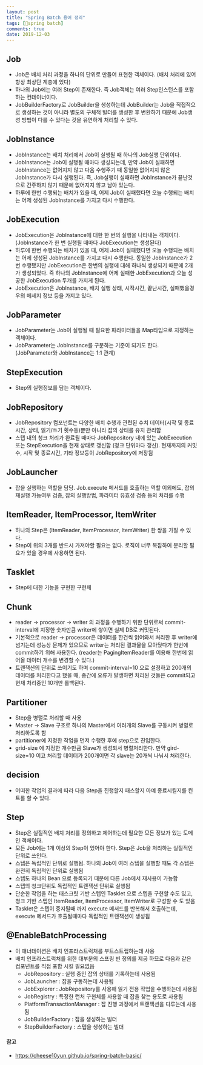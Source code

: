 ```yaml
---
layout: post
title: "Spring Batch 용어 정리"
tags: [spring batch]
comments: true
date: 2019-12-03
---
```


## Job
- Job은 배치 처리 과정을 하나의 단위로 만들어 표현한 객체이다. (배치 처리에 있어 항상 최상단 계층에 있다)
- 하나의 Job에는 여러 Step이 존재한다. 즉 Job객체는 여러 Step인스턴스를 포함하는 컨테이너이다.
- JobBuilderFactory로 JobBuilder을 생성하는데 JobBuilder는 Job을 직접적으로 생성하는 것이 아니라 별도의 구체적 빌더를 생성한 후 변환하기 때문에 Job생성 방법이 다를 수 있다는 것을 유연하게 처리할 수 있다.

## JobInstance
- JobInstance는 배치 처리에서 Job이 실행될 때 하나의 Job실행 단위이다.
- JobInstance는 Job이 실행될 때마다 생성되는데, 만약 Job이 실패하면 JobInstance는 없어지지 않고 다음 수행주기 때 동일한 없어지지 않은 JobInstance가 다시 실행된다. 즉, Job실행이 실패하면 JobInstance가 끝난것으로 간주하지 않기 때문에 없어지지 않고 남아 있는다.
- 하루에 한번 수행되는 배치가 있을 때, 어제 Job이 실패했다면 오늘 수행되는 배치는 어제 생성된 JobInstance를 가지고 다시 수행한다.


## JobExecution
- JobExecution은 JobInstance에 대한 한 번의 실행을 나타내는 객체이다. (JobInstance가 한 번 실행될 때마다 JobExecution는 생성된다)
- 하루에 한번 수행되는 배치가 있을 때, 어제 Job이 실패했다면 오늘 수행되는 배치는 어제 생성된 JobInstance를 가지고 다시 수행한다. 동일한 JobInstance가 2번 수행됐지만 JobExecution은 한번의 실행에 대해 하나씩 생성되기 때문에 2개가 생성되었다. 즉 하나의 JobInstance에 어제 실패한 JobExecution과 오늘 성공한 JobExecution 두개를 가지게 된다.
- JobExecution은 JobInstance, 배치 실행 상태, 시작시간, 끝난시간, 실패했을경우의 메세지 정보 등을 가지고 있다.

## JobParameter
- JobParameter는 Job이 실행될 때 필요한 파라미터들을 Map타입으로 지정하는 객체이다.
- JobParameter는 JobInstance를 구분하는 기준이 되기도 한다. (JobParameter와 JobInstance는 1:1 관계)

## StepExecution
- Step의 실행정보를 담는 객체이다.

## JobRepository
- JobRepository 컴포넌트는 다양한 배치 수행과 관련된 수치 데이터(시작 및 종료시간, 상태, 읽기/쓰기 횟수등)뿐만 아니라 잡의 상태를 유지 관리함
- 스텝 내의 청크 처리가 완료될 때마다 JobRepository 내에 있는 JobExecution 또는 StepExecution을 현재 상태로 갱신함 (청크 단위마다 갱신). 현재까지의 커밋 수, 시작 및 종료시간, 기타 정보등이 JobRepository에 저장됨

## JobLauncher
- 잡을 실행하는 역할을 담당. Job.execute 메서드를 호출하는 역할 이외에도, 잡의 재실행 가능여부 검증, 잡의 실행방법, 파라미터 유효성 검증 등의 처리를 수행

## ItemReader, ItemProcessor, ItemWriter
- 하나의 Step은 (ItemReader, ItemProcessor, ItemWriter) 한 쌍을 가질 수 있다.
- Step이 위의 3개를 반드시 가져야할 필요는 없다. 로직이 너무 복잡하여 분리할 필요가 있을 경우에 사용하면 된다.

## Tasklet
- Step에 대한 기능을 구현한 구현체 

## Chunk 
- reader -> processor -> writer 의 과정을 수행하기 위한 단위로써 commit-interval에 지정한 숫자만큼 writer에 쌓이면 실제 DB로 커밋된다.
- 기본적으로 reader -> processor은 데이터를 한건씩 읽어와서 처리한 후 writer에 넘기는데 성능상 문제가 있으므로 writer는 처리된 결과물을 모아뒀다가 한번에 commit하기 위해 사용한다. (reader는 PagingItemReader를 이용해 한번에 읽어올 데이터 개수를 변경할 수 있다.)
- 트랜잭션의 단위로 쓰이기도 하며 commit-interval=10 으로 설정하고 200개의 데이터를 처리한다고 했을 때, 중간에 오류가 발생하면 처리된 것들은 commit되고 현재 처리중인 10개만 롤백된다.

## Partitioner
- Step을 병렬로 처리할 때 사용 
- Master -> Slave 구조로 하나의 Master에서 여러개의 Slave를 구동시켜 병렬로 처리하도록 함
- partitioner에 지정한 작업을 먼저 수행한 후에 step으로 진입한다.
- grid-size 에 지정한 개수만큼 Slave가 생성되서 병렬처리한다. 만약 gird-size=10 이고 처리할 데이터가 200개이면 각 slave는 20개씩 나눠서 처리한다.

## decision
- 어떠한 작업의 결과에 따라 다음 Step을 진행할지 패스할지 아예 종료시킬지를 컨트롤 할 수 있다.

## Step
- Step은 실질적인 배치 처리를 정의하고 제어하는데 필요한 모든 정보가 있는 도메인 객체이다. 
- 모든 Job에는 1개 이상의 Step이 있어야 한다. Step은 Job을 처리하는 실질적인 단위로 쓰인다.
- 스텝은 독립적인 단위로 실행됨. 하나의 Job이 여러 스텝을 실행할 때도 각 스텝은 완전히 독립적인 단위로 실행됨 
- 스텝도 하나의 Bean 으로 등록되기 때문에 다른 Job에서 재사용이 가능함
- 스텝의 청크단위도 독립적인 트랜잭션 단위로 실행됨 
- 단순한 작업을 하는 태스크릿 기반 스텝인 Tasklet 으로 스텝을 구현할 수도 있고, 청크 기반 스텝인 ItemReader, ItemProcessor, ItemWriter로 구성할 수 도 있음  
- Tasklet은 스텝이 중지될때 까지 execute 메서드를 반복해서 호출하는데, execute 메서드가 호출될때마다 독립적인 트랜잭션이 생성됨

## @EnableBatchProcessing
- 이 애너테이션은 배치 인프라스트럭처를 부트스트랩하는데 사용
- 배치 인프라스트럭처를 위한 대부분의 스프링 빈 정의를 제공 하므로 다음과 같은 컴포넌트를 직접 포함 시킬 필요없음
  - JobRepository : 실행 중인 잡의 상태를 기록하는데 사용됨
  - JobLauncher : 잡을 구동하는데 사용됨
  - JobExplorer : JobRepository를 사용해 읽기 전용 작업을 수행하는데 사용됨
  - JobRegistry : 특정한 런처 구현체를 사용할 때 잡을 찾는 용도로 사용됨
  - PlatformTransactionManager : 잡 진행 과정에서 트랜잭션을 다루는데 사용됨
  - JobBuilderFactory : 잡을 생성하는 빌더
  - StepBuilderFactory : 스텝을 생성하는 빌더


#### 참고
- <https://cheese10yun.github.io/spring-batch-basic/>